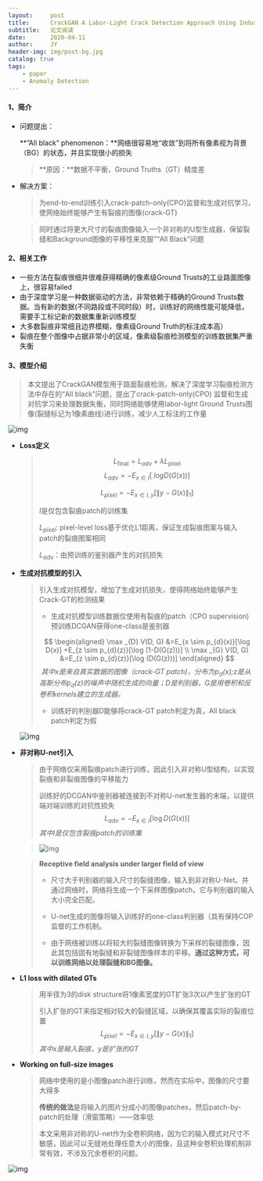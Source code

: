 ```yaml
---
layout:     post
title:      CrackGAN A Labor-Light Crack Detection Approach Using Industrial Pavement Images Based on Generative Adversarial Learning
subtitle:   论文阅读
date:       2020-04-11
author:     JY
header-img: img/post-bg.jpg
catalog: true
tags:
    - paper
    - Anomaly Detection
---
```


#### 1、简介

- 问题提出：

  **”All black“ phenomenon：**网络很容易地“收敛”到将所有像素视为背景（BG）的状态，并且实现很小的损失

  > **原因：**数据不平衡，Ground Truths（GT）精度差

- 解决方案：

  > 为end-to-end训练引入crack-patch-only(CPO)监督和生成对抗学习，使网络始终能够产生有裂痕的图像(crack-GT)

  > 同时通过将更大尺寸的裂痕图像输入一个非对称的U型生成器，保留裂缝和Background图像的平移性来克服”“All Black”问题



#### 2、相关工作

- 一些方法在裂痕很细并很难获得精确的像素级Ground Trusts的工业路面图像上，很容易failed
- 由于深度学习是一种数据驱动的方法，非常依赖于精确的Ground Trusts数据。当有新的数据(不同路段或不同时段）时，训练好的网络性能可能降低，需要手工标记新的数据集重新训练模型
- 大多数裂痕非常细且边界模糊，像素级Ground Truth的标注成本高）
- 裂痕在整个图像中占据非常小的区域，像素级裂痕检测模型的训练数据集严重失衡



#### 3、模型介绍

> 本文提出了CrackGAN模型用于路面裂痕检测，解决了深度学习裂痕检测方法中存在的“All black”问题，提出了crack-patch-only(CPO) 监督和生成对抗学习来处理数据失衡，同时网络能够使用labor-light Ground Trusts图像(裂缝标记为1像素曲线)进行训练，减少人工标注的工作量

![img](https://github.com/ZJU-CVs/zju-cvs.github.io/raw/master/img/picture/CrackGAN.png)

- **Loss定义**

  > $$
  > L_{\text {final}}=L_{a d v}+\lambda L_{\text {pixel}}
  > $$
  > $$
  > L_ {a d v} =  -  E_ {x \in I} [\ log D(G(x))]
  > $$
  >
  > $$
  > L_{p i x e l}=-E_{x \in I, y}\left[\|y-G(x)\|_{1}\right]
  > $$
  >
  > 
  >
  > $I$是仅包含裂痕patch的训练集
  >
  > $L_{pixel}$: pixel-level loss基于优化L1距离，保证生成裂痕图案与输入patch的裂痕图案相同
  >
  > $L_{adv}$：由预训练的鉴别器产生的对抗损失



- **生成对抗模型的引入**

  > 引入生成对抗模型，增加了生成对抗损失，使得网络始终能够产生Crack-GT的检测结果
  >
  > - 生成对抗模型训练数据仅使用有裂痕的patch（CPO supervision)预训练DCGAN获得one-class是鉴别器
  >
  > $$
  > \begin{aligned} \max _{D} V(D, G) &=E_{x \sim p_{d}(x)}[\log D(x)] +E_{z \sim p_{d}(z)}[\log (1-D(G(z)))] \\ \max _{G} V(D, G) &=E_{z \sim p_{d}(z)}[\log (D(G(z)))] \end{aligned}
  > $$
  > ​	*其中$x$是来自真实数据的图像（crack-GT patch)，分布为$p_d(x)$;$z$是从高斯分布$p_d(z)$的噪声中随机生成的向量；D是判别器，G是用卷积和反卷积kernels建立的生成器。*
  >
  > - 训练好的判别器D能够将crack-GT patch判定为真，All black patch判定为假
  
  ![img](https://github.com/ZJU-CVs/zju-cvs.github.io/raw/master/img/picture/CrackGAN3.png)
  
- **非对称U-net引入**

  > 由于网络仅采用裂痕patch进行训练，因此引入非对称U型结构，以实现裂痕和非裂痕图像的平移能力
  >
  > 
  >
  > 训练好的DCGAN中鉴别器被连接到不对称U-net发生器的末端，以提供端对端训练的对抗性损失
  > $$
  > L_{a d v}=-E_{x \in I}[\log D(G(x))]
  > $$
  > *其中$I$是仅包含裂痕patch的训练集*

	> ![img](https://github.com/ZJU-CVs/zju-cvs.github.io/raw/master/img/picture/CrackGAN1.png)

	> **Receptive field analysis under larger field of view**
	>
	> - 尺寸大于判别器的输入尺寸的裂缝图像，输入到非对称U-Net。并通过网络时，网络将生成一个下采样图像patch，它与判别器的输入大小完全匹配。
	>
	> - U-net生成的图像将输入训练好的one-class判别器（具有保持COP监督的工作机制。
	> - 由于网络被训练以将较大的裂缝图像转换为下采样的裂缝图像，因此其包括固有地裂缝和非裂缝图像样本的平移。**通过这种方式，可以训练网络以处理裂缝和BG图像。**
	
	

- **L1 loss with dilated GTs**

  > 用半径为3的disk structure将1像素宽度的GT扩张3次以产生扩张的GT
  >
  > 引入扩张的GT来指定相对较大的裂缝区域，以确保其覆盖实际的裂痕位置
  > $$
  > L_{p i x e l}=-E_{x \in I, y}\left[\|y-G(x)\|_{1}\right]
  > $$
  > *其中x是输入裂痕，y是扩张的GT*



- **Working on full-size images**

  > 网络中使用的是小图像patch进行训练，然而在实际中，图像的尺寸要大得多
  >
  > **传统的做法**是将输入的图片分成小的图像patches，然后patch-by-patch的处理（滑窗策略）——效率低
  >
  > 
  >
  > 本文采用非对称的U-net作为全卷积网络，因为它的输入模式对尺寸不敏感，因此可以无缝地处理任意大小的图像，且这种全卷积处理机制非常有效，不涉及冗余卷积的问题。



![img](https://github.com/ZJU-CVs/zju-cvs.github.io/raw/master/img/picture/CrackGAN2.png)



